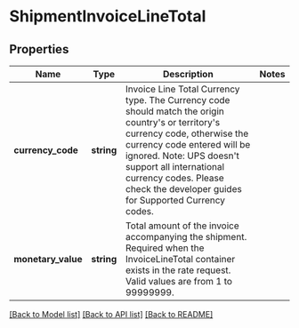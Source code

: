 # ShipmentInvoiceLineTotal

## Properties
Name | Type | Description | Notes
------------ | ------------- | ------------- | -------------
**currency_code** | **string** | Invoice Line Total Currency type. The Currency code should match the origin country&#x27;s or territory&#x27;s currency code, otherwise the currency code entered will be ignored.  Note: UPS doesn&#x27;t support all international currency codes. Please check the developer guides for Supported Currency codes. | 
**monetary_value** | **string** | Total amount of the invoice accompanying the shipment. Required when the InvoiceLineTotal container exists in the rate request.  Valid values are from 1 to 99999999. | 

[[Back to Model list]](../../README.md#documentation-for-models) [[Back to API list]](../../README.md#documentation-for-api-endpoints) [[Back to README]](../../README.md)

